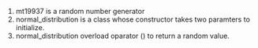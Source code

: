 1.  mt19937 is a random number generator
2.  normal_distribution is a class whose constructor takes two paramters to initialize. 
3.  normal_distribution overload oparator () to return a random value.